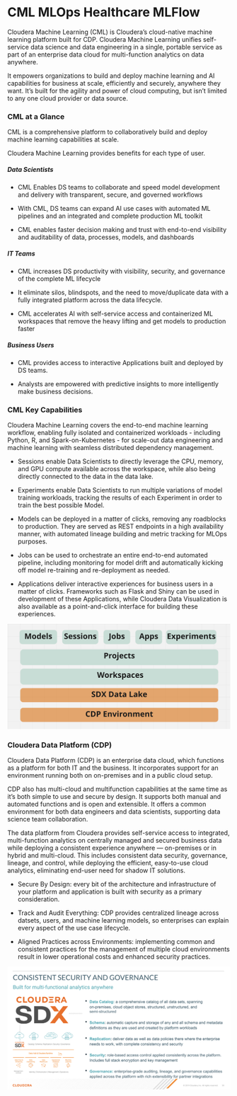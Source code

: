 # CML MLOps Healthcare MLFlow

Cloudera Machine Learning (CML) is Cloudera’s cloud-native machine learning platform built for CDP. Cloudera Machine Learning unifies self-service data science and data engineering in a single, portable service as part of an enterprise data cloud for multi-function analytics on data anywhere.

It empowers organizations to build and deploy machine learning and AI capabilities for business at scale, efficiently and securely, anywhere they want. It’s built for the agility and power of cloud computing, but isn’t limited to any one cloud provider or data source.


### CML at a Glance

CML is a comprehensive platform to collaboratively build and deploy machine learning capabilities at scale.

Cloudera Machine Learning provides benefits for each type of user.

##### Data Scientists

* CML Enables DS teams to collaborate and speed model development and delivery with transparent, secure, and governed workflows

* With CML, DS teams can expand AI use cases with automated ML pipelines and an integrated and complete production ML toolkit

* CML enables faster decision making and trust with end-to-end visibility and auditability of data, processes, models, and dashboards

##### IT Teams

* CML increases DS productivity with visibility, security, and governance of the complete ML lifecycle

* It eliminate silos, blindspots, and the need to move/duplicate data with a fully integrated platform across the data lifecycle.

* CML accelerates AI with self-service access and containerized ML workspaces that remove the heavy lifting and get models to production faster

##### Business Users

* CML provides access to interactive Applications built and deployed by DS teams.

* Analysts are empowered with predictive insights to more intelligently make business decisions.


### CML Key Capabilities

Cloudera Machine Learning covers the end-to-end machine learning workflow, enabling fully isolated and containerized workloads - including Python, R, and Spark-on-Kubernetes - for scale-out data engineering and machine learning with seamless distributed dependency management.

* Sessions enable Data Scientists to directly leverage the CPU, memory, and GPU compute available across the workspace, while also being directly connected to the data in the data lake.

* Experiments enable Data Scientists to run multiple variations of model training workloads, tracking the results of each Experiment in order to train the best possible Model.

* Models can be deployed in a matter of clicks, removing any roadblocks to production. They are served as REST endpoints in a high availability manner, with automated lineage building and metric tracking for MLOps purposes.

* Jobs can be used to orchestrate an entire end-to-end automated pipeline, including monitoring for model drift and automatically kicking off model re-training and re-deployment as needed.

* Applications deliver interactive experiences for business users in a matter of clicks. Frameworks such as Flask and Shiny can be used in development of these Applications, while Cloudera Data Visualization is also available as a point-and-click interface for building these experiences.

![alt text](img/cmlarch.png)


### Cloudera Data Platform (CDP)

Cloudera Data Platform (CDP) is an enterprise data cloud, which functions as a platform for both IT and the business. It incorporates support for an environment running both on on-premises and in a public cloud setup.

CDP also has multi-cloud and multifunction capabilities at the same time as it’s both simple to use and secure by design. It supports both manual and automated functions and is open and extensible. It offers a common environment for both data engineers and data scientists, supporting data science team collaboration.

The data platform from Cloudera provides self-service access to integrated, multi-function analytics on centrally managed and secured business data while deploying a consistent experience anywhere — on-premises or in hybrid and multi-cloud. This includes consistent data security, governance, lineage, and control, while deploying the efficient, easy-to-use cloud analytics, eliminating end-user need for shadow IT solutions.

* Secure By Design: every bit of the architecture and infrastructure of your platform and application is built with security as a primary consideration.

* Track and Audit Everything: CDP provides centralized lineage across datsets, users, and machine learning models, so enterprises can explain every aspect of the use case lifecycle.

* Aligned Practices across Environments: implementing common and consistent practices for the management of multiple cloud environments result in lower operational costs and enhanced security practices.

![alt text](img/cmlplatform.png)
